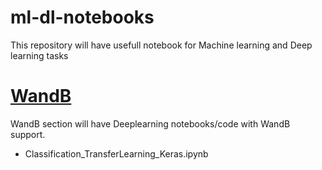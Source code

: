 # ml-dl-notebooks
This repository will have usefull notebook for Machine learning and Deep learning tasks

# [WandB](https://docs.wandb.ai/)
WandB section will have Deeplearning notebooks/code with WandB support.

- Classification_TransferLearning_Keras.ipynb